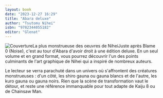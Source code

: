 ```yaml
---
layout: book
date: "2023-12-27 16:29"
title: "Abara deluxe"
author: "Tsutomu Nihei"
isbn: "9782344055182"
editor: "Glenat"
---
```

![Couverture](/img/9782344055182.jpeg)La plus monstrueuse des oeuvres de NiheiJuste après Blame 0 (Noise), c'est au tour d'Abara d'avoir droit à une édition deluxe. En un seul volume et en grand format, vous pourrez découvrir l'un des points culminants de l'art graphique de Nihei qui a inspiré de nombreux auteurs.

Le lecteur se verra parachuté dans un univers où s'affrontent des créatures monstrueuses : d'un côté, les shiro gauna ou gauna blancs et de l'autre, les kuro gauna ou gauna noirs. Rien que la scène de transformation vaut le détour, et reste une référence immanquable pour tout adapte de Kaiju 8 ou de Chainsaw Man.